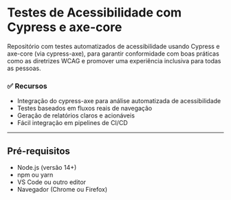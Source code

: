 # Testes de Acessibilidade com Cypress e axe-core
Repositório com testes automatizados de acessibilidade usando Cypress e axe-core (via cypress-axe), para garantir conformidade com boas práticas como as diretrizes WCAG e promover uma experiência inclusiva para todas as pessoas.

### ✅ Recursos
- Integração do cypress-axe para análise automatizada de acessibilidade
- Testes baseados em fluxos reais de navegação
- Geração de relatórios claros e acionáveis
- Fácil integração em pipelines de CI/CD
---

## Pré-requisitos
- Node.js (versão 14+)
- npm ou yarn
- VS Code ou outro editor
- Navegador (Chrome ou Firefox)
